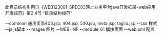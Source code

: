 此目录结构引用自《WEB123001-SPEC03网上业务平台java开发框架-web应用开发规范》第2.4节 “目录结构规范”

--common 		通用页面403.jsp, 404.jsp, 500.jsp, meta.jsp, taglib.jsp
--css			样式
--js  			js脚本
--images  		图片
--WEB-INF
	--module_01  	模块页面
	--web.xml  		配置